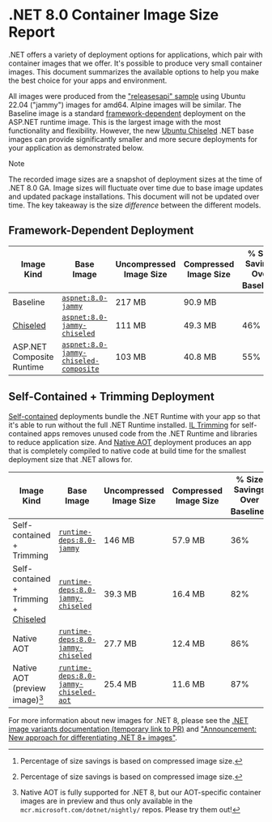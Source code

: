 # .NET 8.0 Container Image Size Report

.NET offers a variety of deployment options for applications, which pair with container images that we offer. It's possible to produce very small container images. This document summarizes the available options to help you make the best choice for your apps and environment.

All images were produced from the ["releasesapi" sample](https://github.com/dotnet/dotnet-docker/tree/main/samples/releasesapi) using Ubuntu 22.04 ("jammy") images for amd64.
Alpine images will be similar.
The Baseline image is a standard [framework-dependent](https://learn.microsoft.com/en-us/dotnet/core/deploying/#publish-framework-dependent) deployment on the ASP.NET runtime image.
This is the largest image with the most functionality and flexibility.
However, the new [Ubuntu Chiseled](https://github.com/dotnet/dotnet-docker/blob/main/documentation/ubuntu-chiseled.md) .NET base images can provide significantly smaller and more secure deployments for your application as demonstrated below.

> [!NOTE]
> The recorded image sizes are a snapshot of deployment sizes at the time of .NET 8.0 GA.
> Image sizes will fluctuate over time due to base image updates and updated package installations.
> This document will not be updated over time. The key takeaway is the size *difference* between the different models.

## Framework-Dependent Deployment

| Image Kind | Base Image | Uncompressed Image Size | Compressed Image Size | % Size Savings Over Baseline[^1] |
| --- | --- |--- | --- | --- |
| Baseline | [`aspnet:8.0-jammy`](https://github.com/dotnet/dotnet-docker/blob/main/src/aspnet/8.0/jammy/amd64/Dockerfile)| 217 MB | 90.9 MB | |
| [Chiseled](https://github.com/dotnet/dotnet-docker/blob/main/documentation/ubuntu-chiseled.md) | [`aspnet:8.0-jammy-chiseled`](https://github.com/dotnet/dotnet-docker/blob/main/src/aspnet/8.0/jammy-chiseled/amd64/Dockerfile)| 111 MB | 49.3 MB | 46% |
| ASP.NET Composite Runtime | [`aspnet:8.0-jammy-chiseled-composite`](https://github.com/dotnet/dotnet-docker/blob/main/src/aspnet/8.0/jammy-chiseled-composite/amd64/Dockerfile)| 103 MB | 40.8 MB | 55% |

## Self-Contained + Trimming Deployment

[Self-contained](https://learn.microsoft.com/en-us/dotnet/core/deploying/#publish-self-contained) deployments bundle the .NET Runtime with your app so that it's able to run without the full .NET Runtime installed.
[IL Trimming](https://learn.microsoft.com/en-us/dotnet/core/deploying/trimming/trim-self-contained) for self-contained apps removes unused code from the .NET Runtime and libraries to reduce application size.
And [Native AOT](https://learn.microsoft.com/en-us/dotnet/core/deploying/native-aot/) deployment produces an app that is completely compiled to native code at build time for the smallest deployment size that .NET allows for.

| Image Kind | Base Image | Uncompressed Image Size | Compressed Image Size | % Size Savings Over Baseline[^1] |
| --- | --- |--- | --- | --- |
| Self-contained + Trimming | [`runtime-deps:8.0-jammy`](https://github.com/dotnet/dotnet-docker/blob/main/src/runtime-deps/8.0/jammy/amd64/Dockerfile) | 146 MB | 57.9 MB | 36% |
| Self-contained + Trimming + [Chiseled](https://github.com/dotnet/dotnet-docker/blob/main/documentation/ubuntu-chiseled.md) | [`runtime-deps:8.0-jammy-chiseled`](https://github.com/dotnet/dotnet-docker/blob/main/src/runtime-deps/8.0/jammy-chiseled/amd64/Dockerfile)| 39.3 MB | 16.4 MB | 82% |
| Native AOT | [`runtime-deps:8.0-jammy-chiseled`](https://github.com/dotnet/dotnet-docker/blob/main/src/runtime-deps/8.0/jammy-chiseled/amd64/Dockerfile)| 27.7 MB | 12.4 MB | 86% |
| Native AOT (preview image)[^2] | [`runtime-deps:8.0-jammy-chiseled-aot`](https://github.com/dotnet/dotnet-docker/blob/nightly/src/runtime-deps/8.0/jammy-chiseled-aot/amd64/Dockerfile) | 25.4 MB | 11.6 MB | 87% |

For more information about new images for .NET 8, please see the [.NET image variants documentation (temporary link to PR)](https://github.com/dotnet/dotnet-docker/pull/4979) and ["Announcement: New approach for differentiating .NET 8+ images"](https://github.com/dotnet/dotnet-docker/discussions/4821).

[^1]: Percentage of size savings is based on compressed image size.

[^2]: Native AOT is fully supported for .NET 8, but our AOT-specific container images are in preview and thus only available in the `mcr.microsoft.com/dotnet/nightly/` repos. Please try them out!
